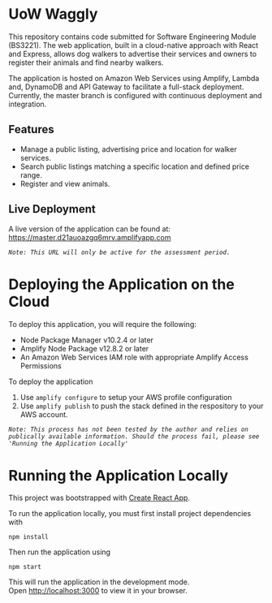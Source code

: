 # UoW Waggly

This repository contains code submitted for Software Engineering Module (BS3221). The web application, built in a cloud-native approach with React and Express, allows dog walkers to advertise their services and owners to register their animals and find nearby walkers.

The application is hosted on Amazon Web Services using Amplify, Lambda and, DynamoDB and API Gateway to facilitate a full-stack deployment. Currently, the master branch is configured with continuous deployment and integration.

## Features

* Manage a public listing, advertising price and location for walker services.
* Search public listings matching a specific location and defined price range.
* Register and view animals.

## Live Deployment

A live version of the application can be found at:\
https://master.d21auoazgq6mrv.amplifyapp.com

*```Note: This URL will only be active for the assessment period. ```*

# Deploying the Application on the Cloud

To deploy this application, you will require the following:

* Node Package Manager v10.2.4 or later
* Amplify Node Package v12.8.2 or later
* An Amazon Web Services IAM role with appropriate Amplify Access Permissions

To deploy the application 

1. Use `amplify configure` to setup your AWS profile configuration
2. Use `amplify publish` to push the stack defined in the respository to your AWS account.

*`Note: This process has not been tested by the author and relies on publically available information. Should the process fail, please see 'Running the Application Locally'`*

# Running the Application Locally

This project was bootstrapped with [Create React App](https://github.com/facebook/create-react-app).

To run the application locally, you must first install project dependencies with

`npm install`

Then run the application using

`npm start`

This will run the application in the development mode.\
Open [http://localhost:3000](http://localhost:3000) to view it in your browser.
